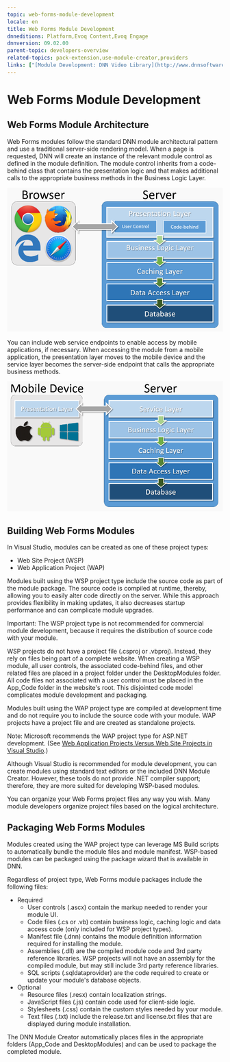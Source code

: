 ```yaml
---
topic: web-forms-module-development
locale: en
title: Web Forms Module Development
dnneditions: Platform,Evoq Content,Evoq Engage
dnnversion: 09.02.00
parent-topic: developers-overview
related-topics: pack-extension,use-module-creator,providers
links: ["[Module Development: DNN Video Library](http://www.dnnsoftware.com/videos/)"]
---
```


# Web Forms Module Development

## Web Forms Module Architecture

Web Forms modules follow the standard DNN module architectural pattern and use a traditional server-side rendering model. When a page is requested, DNN will create an instance of the relevant module control as defined in the module definition. The module control inherits from a code-behind class that contains the presentation logic and that makes additional calls to the appropriate business methods in the Business Logic Layer.

  

![Logical architecture of a Web Forms module](img/gra-module-architecture-wf.png)

  

You can include web service endpoints to enable access by mobile applications, if necessary. When accessing the module from a mobile application, the presentation layer moves to the mobile device and the service layer becomes the server-side endpoint that calls the appropriate business methods.

  

![Accessing Web Forms Module via a Web Service](img/gra-module-architecture-mobile.png)

  

## Building Web Forms Modules

In Visual Studio, modules can be created as one of these project types:

*   Web Site Project (WSP)
*   Web Application Project (WAP)

Modules built using the WSP project type include the source code as part of the module package. The source code is compiled at runtime, thereby, allowing you to easily alter code directly on the server. While this approach provides flexibility in making updates, it also decreases startup performance and can complicate module upgrades.

Important: The WSP project type is not recommended for commercial module development, because it requires the distribution of source code with your module.

WSP projects do not have a project file (.csproj or .vbproj). Instead, they rely on files being part of a complete website. When creating a WSP module, all user controls, the associated code-behind files, and other related files are placed in a project folder under the DesktopModules folder. All code files not associated with a user control must be placed in the App_Code folder in the website's root. This disjointed code model complicates module development and packaging.

Modules built using the WAP project type are compiled at development time and do not require you to include the source code with your module. WAP projects have a project file and are created as standalone projects.

Note: Microsoft recommends the WAP project type for ASP.NET development. (See [Web Application Projects Versus Web Site Projects in Visual Studio](http://msdn.microsoft.com/en-us/library/dd547590%28v=vs.110%29.aspx).)

Although Visual Studio is recommended for module development, you can create modules using standard text editors or the included DNN Module Creator. However, these tools do not provide .NET compiler support; therefore, they are more suited for developing WSP-based modules.

You can organize your Web Forms project files any way you wish. Many module developers organize project files based on the logical architecture.

## Packaging Web Forms Modules

Modules created using the WAP project type can leverage MS Build scripts to automatically bundle the module files and module manifest. WSP-based modules can be packaged using the package wizard that is available in DNN.

Regardless of project type, Web Forms module packages include the following files:

*   Required
    *   User controls (.ascx) contain the markup needed to render your module UI.
    *   Code files (.cs or .vb) contain business logic, caching logic and data access code (only included for WSP project types).
    *   Manifest file (.dnn) contains the module definition information required for installing the module.
    *   Assemblies (.dll) are the compiled module code and 3rd party reference libraries. WSP projects will not have an assembly for the compiled module, but may still include 3rd party reference libraries.
    *   SQL scripts (.sqldataprovider) are the code required to create or update your module's database objects.
*   Optional
    *   Resource files (.resx) contain localization strings.
    *   JavaScript files (.js) contain code used for client-side logic.
    *   Stylesheets (.css) contain the custom styles needed by your module.
    *   Text files (.txt) include the release.txt and license.txt files that are displayed during module installation.

The DNN Module Creator automatically places files in the appropriate folders (App_Code and DesktopModules) and can be used to package the completed module.